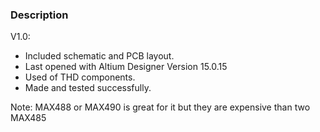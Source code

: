 ### Description

V1.0:
- Included schematic and PCB layout.
- Last opened with Altium Designer Version 15.0.15
- Used of THD components.
- Made and tested successfully. 

Note: MAX488 or MAX490 is great for it but they are expensive than two MAX485